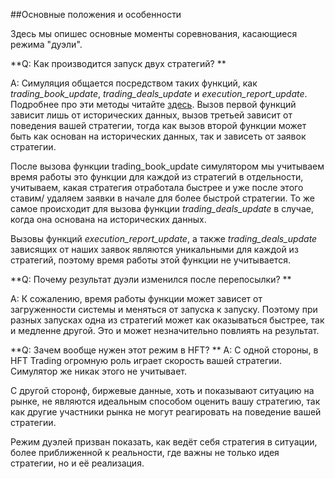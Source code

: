 ##Основные положения и особенности

Здесь мы опишес основные моменты соревнования, касающиеся режима "дуэли".

**Q: Как производится запуск двух стратегий? **

A: Симуляция общается посредством таких функций, как *trading_book_update*, *trading_deals_update* и *execution_report_update*.
Подробнее про эти методы читайте [здесь](api/ParticipantStrategy.md/). Вызов первой функций зависит лишь от исторических данных, вызов третьей зависит от поведения вашей стратегии, тогда как вызов второй функции может быть как основан на исторических данных, так и зависеть от заявок стратегии.

После вызова функции trading_book_update симулятором мы учитываем время работы это функции для каждой из стратегий в отдельности, учитываем, какая стратегия отработала быстрее и уже после этого ставим/ удаляем заявки в начале для более быстрой стратегии. То же самое происходит для вызова функции *trading_deals_update* в случае, когда она основана на исторических данных.

Вызовы функций *execution_report_update*, а также *trading_deals_update* зависящих от наших заявок являются уникальными для каждой из стратегий, поэтому время работы этой функции не учитывается.

**Q: Почему результат дуэли изменился после перепосылки? **

A: К сожалению, время работы функции может зависет от загруженности системы и меняться от запуска к запуску. Поэтому при разных запусках одна из стратегий может как оказываться быстрее, так и медленне другой. Это и может незначительно повлиять на результат.


**Q: Зачем вообще нужен этот режим в HFT? **
A: С одной стороны, в HFT Trading огромную роль играет скорость вашей стратегии.
Симулятор же никак  этого не учитывает.

С другой сторонф, биржевые данные, хоть и показывают ситуацию на рынке, не являются идеальным способом оценить вашу стратегию, так как другие участники рынка не могут реагировать на поведение вашей стратегии.

Режим дуэлей призван показать, как ведёт себя стратегия в ситуации, более приближенной к реальности, где важны не только идея стратегии, но и её реализация.
